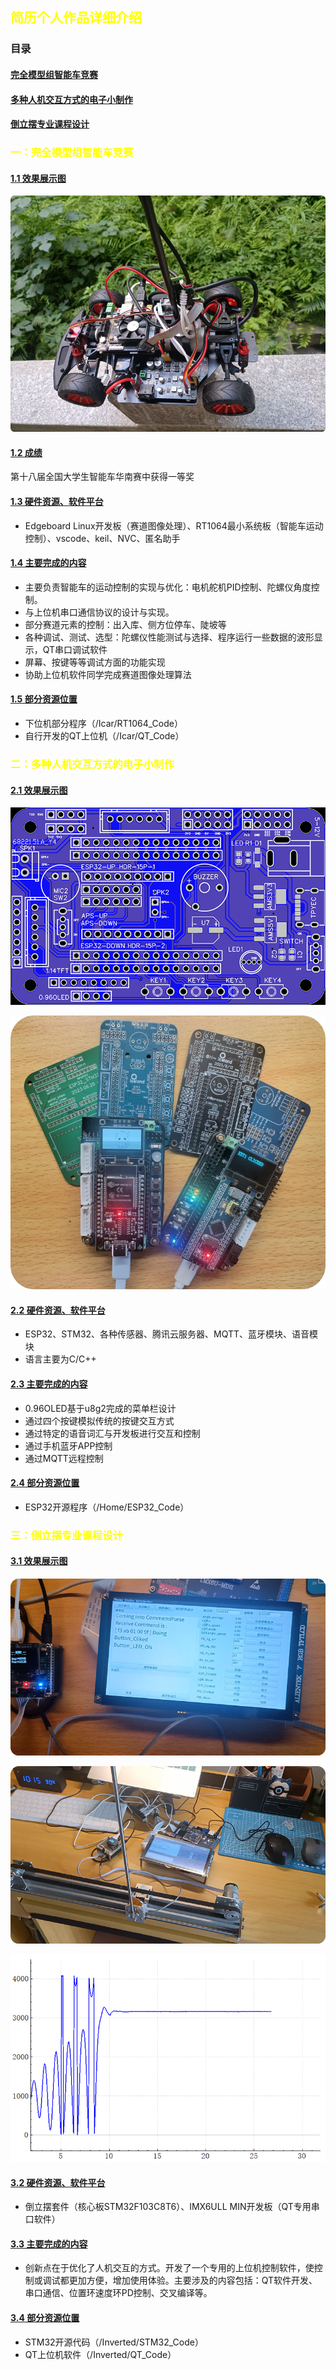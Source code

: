 ## <font color="yellow">简历个人作品详细介绍</font>
### <a name="目录"></a>目录

#### [完全模型组智能车竞赛](#第一部分)
#### [多种人机交互方式的电子小制作](#第二部分)
#### [倒立摆专业课程设计](#第三部分)

### <font color="yellow"><a name="第一部分"></a>一：完全模型组智能车竞赛</font>
#### [1.1 效果展示图](#1.1)

![img1](https://github.com/ping-huyang/Introduce/blob/main/img/Icar1.png)
#### [1.2 成绩](#1.2)
第十八届全国大学生智能车华南赛中获得一等奖
#### [1.3 硬件资源、软件平台](#1.3)
- Edgeboard Linux开发板（赛道图像处理）、RT1064最小系统板（智能车运动控制）、vscode、keil、NVC、匿名助手
#### [1.4 主要完成的内容](#1.4)
- 主要负责智能车的运动控制的实现与优化：电机舵机PID控制、陀螺仪角度控制。
- 与上位机串口通信协议的设计与实现。
- 部分赛道元素的控制：出入库、侧方位停车、陡坡等
- 各种调试、测试、选型：陀螺仪性能测试与选择、程序运行一些数据的波形显示，QT串口调试软件
- 屏幕、按键等等调试方面的功能实现
- 协助上位机软件同学完成赛道图像处理算法
#### [1.5 部分资源位置](#1.5)
- 下位机部分程序（/Icar/RT1064_Code）
- 自行开发的QT上位机（/Icar/QT_Code）

### <font color="yellow"><a name="第二部分"></a>二：多种人机交互方式的电子小制作</font>
#### [2.1 效果展示图](#2.1)

![img2](https://github.com/ping-huyang/Introduce/blob/main/img/PCB1.png)

![img3](https://github.com/ping-huyang/Introduce/blob/main/img/Home1.png)

#### [2.2 硬件资源、软件平台](#2.2)
- ESP32、STM32、各种传感器、腾讯云服务器、MQTT、蓝牙模块、语音模块
- 语言主要为C/C++
#### [2.3 主要完成的内容](#2.3)
- 0.96OLED基于u8g2完成的菜单栏设计
- 通过四个按键模拟传统的按键交互方式
- 通过特定的语音词汇与开发板进行交互和控制
- 通过手机蓝牙APP控制
- 通过MQTT远程控制
#### [2.4 部分资源位置](#2.3)
- ESP32开源程序（/Home/ESP32_Code）

### <font color="yellow"><a name="第三部分"></a>三：倒立摆专业课程设计</font>
#### [3.1 效果展示图](#3.1)
![img4](https://github.com/ping-huyang/Introduce/blob/main/img/Inverted1.png)

![img5](https://github.com/ping-huyang/Introduce/blob/main/img/Inverted2.png)

![img6](https://github.com/ping-huyang/Introduce/blob/main/img/Inverted3.png)
#### [3.2 硬件资源、软件平台](#3.2)
- 倒立摆套件（核心板STM32F103C8T6）、IMX6ULL MIN开发板（QT专用串口软件）
#### [3.3 主要完成的内容](#3.3)
- 创新点在于优化了人机交互的方式。开发了一个专用的上位机控制软件，使控制或调试都更加方便，增加使用体验。主要涉及的内容包括：QT软件开发、串口通信、位置环速度环PD控制、交叉编译等。
#### [3.4 部分资源位置](#3.3)
- STM32开源代码（/Inverted/STM32_Code）
- QT上位机软件（/Inverted/QT_Code）
